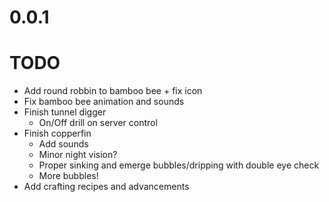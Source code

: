 # 0.0.1

# TODO

* Add round robbin to bamboo bee + fix icon
* Fix bamboo bee animation and sounds
* Finish tunnel digger
  * On/Off drill on server control
* Finish copperfin
    * Add sounds
    * Minor night vision?
    * Proper sinking and emerge bubbles/dripping with double eye check
    * More bubbles!
* Add crafting recipes and advancements